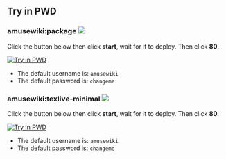 ## Try in PWD

### amusewiki:package ![](https://img.shields.io/docker/image-size/rojen/amusewiki/latest)


Click the button below then click **start**, wait for it to deploy. Then click **80**.

[![Try in PWD](https://raw.githubusercontent.com/play-with-docker/stacks/master/assets/images/button.png)](https://raw.githubusercontent.com/rojenzaman/amusewiki-docker/master/_testing/pwd/package.yml&stack_name=amusewiki)

 - The default username is: `amusewiki`
 - The default password is: `changeme`

### amusewiki:texlive-minimal ![](https://img.shields.io/docker/image-size/rojen/amusewiki/texlive-minimal)

Click the button below then click **start**, wait for it to deploy. Then click **80**.

[![Try in PWD](https://raw.githubusercontent.com/play-with-docker/stacks/master/assets/images/button.png)](https://raw.githubusercontent.com/rojenzaman/amusewiki-docker/master/_testing/pwd/texlive-minimal.yml&stack_name=amusewiki)

 - The default username is: `amusewiki`
 - The default password is: `changeme`
